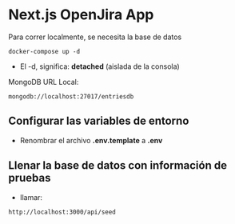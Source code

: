 # Next.js OpenJira App

Para correr localmente, se necesita la base de datos

```
docker-compose up -d
```

-   El -d, significa: **detached** (aislada de la consola)

MongoDB URL Local:

```
mongodb://localhost:27017/entriesdb
```

## Configurar las variables de entorno

-   Renombrar el archivo **.env.template** a **.env**

## Llenar la base de datos con información de pruebas

-   llamar:

```
http://localhost:3000/api/seed
```
